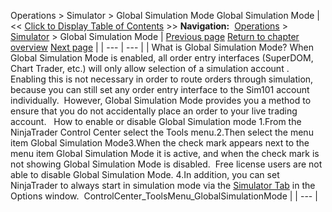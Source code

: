 ﻿
Operations \> Simulator \> Global Simulation Mode
Global Simulation Mode
| \<\< [Click to Display Table of Contents](global_simulation_mode.md) \>\> **Navigation:**     [Operations](operations-1.md) \> [Simulator](simulation-1.md) \> Global Simulation Mode | [Previous page](live_simulation_environment-1.md) [Return to chapter overview](simulation-1.md) [Next page](trading_in_simulation-1.md) |
| --- | --- |
| What is Global Simulation Mode? When Global Simulation Mode is enabled, all order entry interfaces (SuperDOM, Chart Trader, etc.) will only allow selection of a simulation account . Enabling this is not necessary in order to route orders through simulation, because you can still set any order entry interface to the Sim101 account individually.  However, Global Simulation Mode provides you a method to ensure that you do not accidentally place an order to your live trading account.   How to enable or disable Global Simulation mode 1\.From the NinjaTrader Control Center select the Tools menu.2\.Then select the menu item Global Simulation Mode3\.When the check mark appears next to the menu item Global Simulation Mode it is active, and when the check mark is not showing Global Simulation Mode is disabled.  Free license users are not able to disable Global Simulation Mode. 4\.In addition, you can set NinjaTrader to always start in simulation mode via the [Simulator Tab](options_trading-1.md) in the Options window.  ControlCenter_ToolsMenu_GlobalSimulationMode |
| --- |


